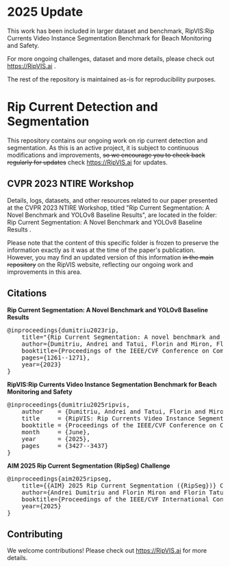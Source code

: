 # 2025 Update
This work has been included in larger dataset and benchmark, RipVIS:Rip Currents Video Instance Segmentation Benchmark for Beach Monitoring and Safety.

For more ongoing challenges, dataset and more details, please check out https://RipVIS.ai .

The rest of the repository is maintained as-is for reproducibility purposes.

# Rip Current Detection and Segmentation 

This repository contains our ongoing work on rip current detection and segmentation. As this is an active project, it is subject to continuous modifications and improvements, ~~so we encourage you to check back regularly for updates~~ check https://RipVIS.ai for updates.

## CVPR 2023 NTIRE Workshop

Details, logs, datasets, and other resources related to our paper presented at the CVPR 2023 NTIRE Workshop, titled "Rip Current Segmentation: A Novel Benchmark and YOLOv8 Baseline Results", are located in the folder: Rip Current Segmentation: A Novel Benchmark and YOLOv8 Baseline Results .

Please note that the content of this specific folder is frozen to preserve the information exactly as it was at the time of the paper's publication. However, you may find an updated version of this information ~~in the main repository~~ on the RipVIS website, reflecting our ongoing work and improvements in this area.

## Citations
**Rip Current Segmentation: A Novel Benchmark and YOLOv8 Baseline Results**
<pre>
@inproceedings{dumitriu2023rip,
    title="{Rip Current Segmentation: A novel benchmark and YOLOv8 baseline results}",
    author={Dumitriu, Andrei and Tatui, Florin and Miron, Florin and Ionescu, Radu Tudor and Timofte, Radu},
    booktitle={Proceedings of the IEEE/CVF Conference on Computer Vision and Pattern Recognition (CVPR) Workshops},
    pages={1261--1271},
    year={2023}
}
</pre>

**RipVIS:Rip Currents Video Instance Segmentation Benchmark for Beach Monitoring and Safety**
<pre>
@inproceedings{dumitriu2025ripvis,
    author    = {Dumitriu, Andrei and Tatui, Florin and Miron, Florin and Ralhan, Aakash and Ionescu, Radu Tudor and Timofte, Radu},
    title     = {RipVIS: Rip Currents Video Instance Segmentation Benchmark for Beach Monitoring and Safety},
    booktitle = {Proceedings of the IEEE/CVF Conference on Computer Vision and Pattern Recognition (CVPR)},
    month     = {June},
    year      = {2025},
    pages     = {3427--3437}
}
</pre>

**AIM 2025 Rip Current Segmentation (RipSeg) Challenge**
<pre>
@inproceedings{aim2025ripseg,
    title={{AIM} 2025 Rip Current Segmentation ({RipSeg})} Challenge Report,
    author={Andrei Dumitriu and Florin Miron and Florin Tatui and Radu Tudor Ionescu and Radu Timofte and Aakash Ralhan and Florin-Alexandru Vasluianu and others},
    booktitle={Proceedings of the IEEE/CVF International Conference on Computer Vision (ICCV) Workshops},
    year={2025}
}
</pre>

## Contributing

We welcome contributions! Please check out https://RipVIS.ai for more details.

